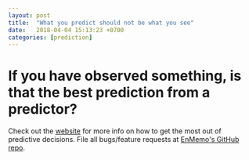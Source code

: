 ```yaml
---
layout: post
title:  "What you predict should not be what you see"
date:   2018-04-04 15:13:23 +0700
categories: [prediction]
---
```

# If you have observed something, is that the best prediction from a predictor?


Check out the [website][enmemo] for more info on how to get the most out of predictive decisions. File all bugs/feature requests at [EnMemo's GitHub repo][enmemo-gh].

[enmemo-gh]: https://github.com/EnMemo/EnMemo.github.io
[enmemo]:    http://enmemo.com
